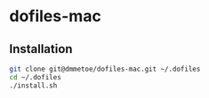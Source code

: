 # dofiles-mac

## Installation

```bash
git clone git@dmmetoe/dofiles-mac.git ~/.dofiles
cd ~/.dofiles
./install.sh
```